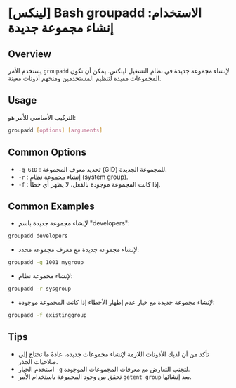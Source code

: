 # [لينكس] Bash groupadd الاستخدام: إنشاء مجموعة جديدة

## Overview
يستخدم الأمر `groupadd` لإنشاء مجموعة جديدة في نظام التشغيل لينكس. يمكن أن تكون المجموعات مفيدة لتنظيم المستخدمين ومنحهم أذونات معينة.

## Usage
التركيب الأساسي للأمر هو:
```bash
groupadd [options] [arguments]
```

## Common Options
- `-g GID` : تحديد معرف المجموعة (GID) للمجموعة الجديدة.
- `-r` : إنشاء مجموعة نظام (system group).
- `-f` : إذا كانت المجموعة موجودة بالفعل، لا يظهر أي خطأ.

## Common Examples
- لإنشاء مجموعة جديدة باسم "developers":
```bash
groupadd developers
```

- لإنشاء مجموعة جديدة مع معرف مجموعة محدد:
```bash
groupadd -g 1001 mygroup
```

- لإنشاء مجموعة نظام:
```bash
groupadd -r sysgroup
```

- لإنشاء مجموعة جديدة مع خيار عدم إظهار الأخطاء إذا كانت المجموعة موجودة:
```bash
groupadd -f existinggroup
```

## Tips
- تأكد من أن لديك الأذونات اللازمة لإنشاء مجموعات جديدة، عادةً ما تحتاج إلى صلاحيات الجذر.
- استخدم الخيار `-g` لتجنب التعارض مع معرفات المجموعات الموجودة.
- تحقق من وجود المجموعة باستخدام الأمر `getent group` بعد إنشائها.